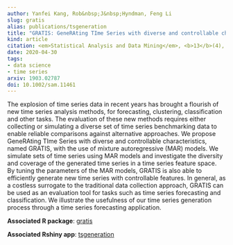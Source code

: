 ```yaml
---
author: Yanfei Kang, Rob&nbsp;J&nbsp;Hyndman, Feng Li
slug: gratis
alias: publications/tsgeneration
title: "GRATIS: GeneRAting TIme Series with diverse and controllable characteristics"
kind: article
citation: <em>Statistical Analysis and Data Mining</em>, <b>13</b>(4), 354-376
date: 2020-04-30
tags:
- data science
- time series
arxiv: 1903.02787
doi: 10.1002/sam.11461
---
```


The explosion of time series data in recent years has brought a flourish of new time series analysis methods, for forecasting, clustering, classification and other tasks. The evaluation of these new methods requires either collecting or simulating a diverse set of time series benchmarking data to enable reliable comparisons against alternative approaches. We propose GeneRAting TIme Series with diverse and controllable characteristics, named GRATIS, with the use of mixture autoregressive (MAR) models. We simulate sets of time series using MAR models and investigate the diversity and coverage of the generated time series in a time series feature space. By tuning the parameters of the MAR models, GRATIS is also able to efficiently generate new time series with controllable features. In general, as a costless surrogate to the traditional data collection approach, GRATIS can be used as an evaluation tool for tasks such as time series forecasting and classification. We illustrate the usefulness of our time series generation process through a time series forecasting application.

**Associated R package**: [gratis](https://github.com/ykang/gratis)

**Associated Rshiny app**: [tsgeneration](https://ebsmonash.shinyapps.io/tsgeneration/)
